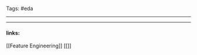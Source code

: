 Tags: #eda 

----------------

















---------------------
#### links:
[[Feature Engineering]]
[[]]